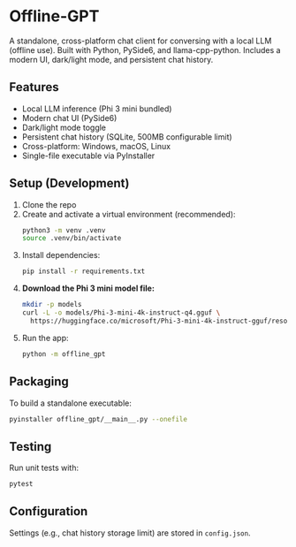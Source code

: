 # Offline-GPT

A standalone, cross-platform chat client for conversing with a local LLM (offline use). Built with Python, PySide6, and llama-cpp-python. Includes a modern UI, dark/light mode, and persistent chat history.

## Features

- Local LLM inference (Phi 3 mini bundled)
- Modern chat UI (PySide6)
- Dark/light mode toggle
- Persistent chat history (SQLite, 500MB configurable limit)
- Cross-platform: Windows, macOS, Linux
- Single-file executable via PyInstaller

## Setup (Development)

1. Clone the repo
2. Create and activate a virtual environment (recommended):
   ```bash
   python3 -m venv .venv
   source .venv/bin/activate
   ```
3. Install dependencies:
   ```bash
   pip install -r requirements.txt
   ```
4. **Download the Phi 3 mini model file:**
   ```bash
   mkdir -p models
   curl -L -o models/Phi-3-mini-4k-instruct-q4.gguf \
     https://huggingface.co/microsoft/Phi-3-mini-4k-instruct-gguf/resolve/main/Phi-3-mini-4k-instruct-q4.gguf
   ```
5. Run the app:
   ```bash
   python -m offline_gpt
   ```

## Packaging

To build a standalone executable:

```bash
pyinstaller offline_gpt/__main__.py --onefile
```

## Testing

Run unit tests with:

```bash
pytest
```

## Configuration

Settings (e.g., chat history storage limit) are stored in `config.json`.
